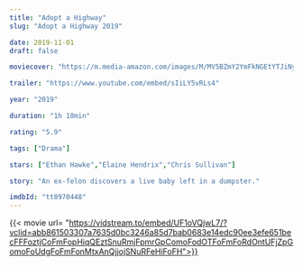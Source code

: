 ```yaml
---
title: "Adopt a Highway"
slug: "Adopt a Highway 2019"

date: 2019-11-01
draft: false

moviecover: "https://m.media-amazon.com/images/M/MV5BZmY2YmFkNGEtYTJiNy00MjViLWJhZjYtYzljNGFiZDcyMGI0XkEyXkFqcGdeQXVyMDM2NDM2MQ@@._V1_UX182_CR0,0,182,268_AL_.jpg"

trailer: "https://www.youtube.com/embed/sIiLY5vRLs4"

year: "2019"

duration: "1h 18min"

rating: "5.9"

tags: ["Drama"]

stars: ["Ethan Hawke","Elaine Hendrix","Chris Sullivan"]

story: "An ex-felon discovers a live baby left in a dumpster."

imdbId: "tt8970448"
---
```


{{< movie url= "https://vidstream.to/embed/UF1oVQjwL7/?vclid=abb861503307a7635d0bc3246a85d7bab0683e14edc90ee3efe651becFFFoztjCoFmFopHiqQEztSnuRmjFpmrGpComoFodOTFoFmFoRdOntUFjZpGomoFoUdgFoFmFonMtxAnQjjojSNuRFeHiFoFH">}}
